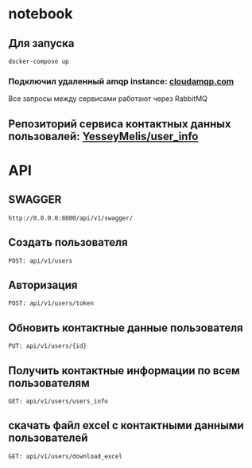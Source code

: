 # notebook

## Для запуска
```
docker-compose up
```

### Подключил удаленный amqp instance: [cloudamqp.com](https://www.cloudamqp.com/)
Все запросы между сервисами работают через RabbitMQ

## Репозиторий сервиса контактных данных пользовалей: [YesseyMelis/user_info](https://github.com/YesseyMelis/user_info)

# API
## SWAGGER
```
http://0.0.0.0:8000/api/v1/swagger/
```

## Создать пользователя
```
POST: api/v1/users
```
## Авторизация
```
POST: api/v1/users/token
```
## Обновить контактные данные пользователя
```
PUT: api/v1/users/{id}
```
## Получить контактные информации по всем пользователям
```
GET: api/v1/users/users_info
```
## скачать файл excel с контактными данными пользователей
```
GET: api/v1/users/download_excel
```
